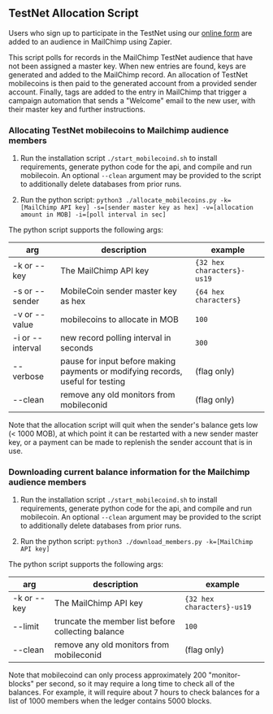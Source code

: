 ## TestNet Allocation Script

Users who sign up to participate in the TestNet using our [online form](https://forms.gle/ULNjA6cMxCD5XNyT7) are added to an audience in MailChimp using Zapier.

This script polls for records in the MailChimp TestNet audience that have not been assigned a master key. When new entries are found, keys are generated and added to the MailChimp record. An allocation of TestNet mobilecoins is then paid to the generated account from a provided sender account. Finally, tags are added to the entry in MailChimp that trigger a campaign automation that sends a "Welcome" email to the new user, with their master key and further instructions.

### Allocating TestNet mobilecoins to Mailchimp audience members

1. Run the installation script `./start_mobilecoind.sh` to install requirements, generate python code for the api, and compile and run mobilecoin. An optional `--clean` argument may be provided to the script to additionally delete databases from prior runs.

1. Run the python script: `python3 ./allocate_mobilecoins.py -k=[MailChimp API key] -s=[sender master key as hex] -v=[allocation amount in MOB] -i=[poll interval in sec]`

The python script supports the following args:

arg | description | example
---- | ---- | ----
-k or --key | The MailChimp API key | `{32 hex characters}-us19`
-s or --sender | MobileCoin sender master key as hex | `{64 hex characters}`
-v or --value | mobilecoins to allocate in MOB | `100`
-i or --interval | new record polling interval in seconds | `300`
--verbose | pause for input before making payments or modifying records, useful for testing | (flag only)
--clean | remove any old monitors from mobileconid | (flag only)

Note that the allocation script will quit when the sender's balance gets low (< 1000 MOB), at which point it can be restarted with a new sender master key, or a payment can be made to replenish the sender account that is in use.

### Downloading current balance information for the Mailchimp audience members

1. Run the installation script `./start_mobilecoind.sh` to install requirements, generate python code for the api, and compile and run mobilecoin. An optional `--clean` argument may be provided to the script to additionally delete databases from prior runs.

1. Run the python script: `python3 ./download_members.py -k=[MailChimp API key]`

The python script supports the following args:

arg | description | example
---- | ---- | ----
-k or --key | The MailChimp API key | `{32 hex characters}-us19`
--limit | truncate the member list before collecting balance | `100`
--clean | remove any old monitors from mobileconid | (flag only)

Note that mobilecoind can only process approximately 200 "monitor-blocks" per second, so it may require a long time to check all of the balances. For example, it will require about 7 hours to check balances for a list of 1000 members when the ledger contains 5000 blocks.
